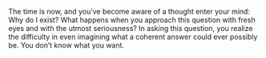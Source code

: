 The time is now, and you’ve become aware of a thought enter your mind: Why do I exist?
What happens when you approach this question with fresh eyes and with the utmost seriousness?
In asking this question, you realize the difficulty in even imagining what a coherent answer could ever possibly be. You don’t know what you want.